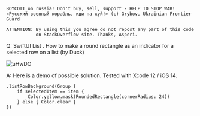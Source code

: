 ```
BOYCOTT on russia! Don't buy, sell, support - HELP TO STOP WAR!
«Русский военный корабль, иди на хуй!» (c) Grybov, Ukrainian Frontier Guard

ATTENTION: By using this you agree do not repost any part of this code
           on StackOverflow site. Thanks, Asperi.
```

Q: SwiftUI List . How to make a round rectangle as an indicator for a selected row on a list (by Duck)

![uHwDO](https://user-images.githubusercontent.com/62171579/169648030-a985c1b5-1b4d-46ea-b4ce-425675637289.png)

A: Here is a demo of possible solution. Tested with Xcode 12 / iOS 14.

	.listRowBackground(Group {
		if selectedItem == item {
			Color.yellow.mask(RoundedRectangle(cornerRadius: 24))
		} else { Color.clear }
	})

